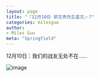 ```yaml
---
layout: page
title: "『12月10日 郭文贵先生盖文』·7"
categories: milesguo
author:
- Miles Guo
meta: "Springfield"
---
```


12月10日：我们的战友无处不在……

![image](../../../../image/milesguo/2020_12_10_Miles_Guo_Getter_7_1.png)

